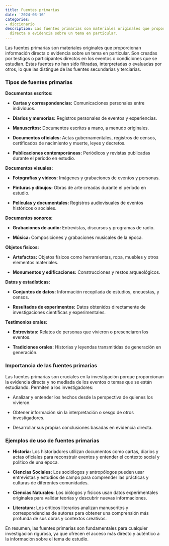 ```yaml
---
title: Fuentes primarias
date: '2024-03-16'
categories:
- diccionario
description: Las fuentes primarias son materiales originales que proporcionan información
  directa o evidencia sobre un tema en particular.
---
```


Las fuentes primarias son materiales originales que proporcionan información directa o evidencia sobre un tema en particular. Son creadas por testigos o participantes directos en los eventos o condiciones que se estudian. Estas fuentes no han sido filtradas, interpretadas o evaluadas por otros, lo que las distingue de las fuentes secundarias y terciarias.

### Tipos de fuentes primarias

**Documentos escritos:**

- **Cartas y correspondencias:** Comunicaciones personales entre individuos.

- **Diarios y memorias:** Registros personales de eventos y experiencias.

- **Manuscritos:** Documentos escritos a mano, a menudo originales.

- **Documentos oficiales:** Actas gubernamentales, registros de censos, certificados de nacimiento y muerte, leyes y decretos.

- **Publicaciones contemporáneas:** Periódicos y revistas publicadas durante el período en estudio.

**Documentos visuales:**

- **Fotografías y videos:** Imágenes y grabaciones de eventos y personas.

- **Pinturas y dibujos:** Obras de arte creadas durante el período en estudio.

- **Películas y documentales:** Registros audiovisuales de eventos históricos o sociales.

**Documentos sonoros:**

- **Grabaciones de audio:** Entrevistas, discursos y programas de radio.

- **Música:** Composiciones y grabaciones musicales de la época.

**Objetos físicos:**

- **Artefactos:** Objetos físicos como herramientas, ropa, muebles y otros elementos materiales.

- **Monumentos y edificaciones:** Construcciones y restos arqueológicos.

**Datos y estadísticas:**

- **Conjuntos de datos:** Información recopilada de estudios, encuestas, y censos.

- **Resultados de experimentos:** Datos obtenidos directamente de investigaciones científicas y experimentales.

**Testimonios orales:**

- **Entrevistas:** Relatos de personas que vivieron o presenciaron los eventos.

- **Tradiciones orales:** Historias y leyendas transmitidas de generación en generación.

### Importancia de las fuentes primarias

Las fuentes primarias son cruciales en la investigación porque proporcionan la evidencia directa y no mediada de los eventos o temas que se están estudiando. Permiten a los investigadores:

- Analizar y entender los hechos desde la perspectiva de quienes los vivieron.

- Obtener información sin la interpretación o sesgo de otros investigadores.

- Desarrollar sus propias conclusiones basadas en evidencia directa.

### Ejemplos de uso de fuentes primarias

- **Historia:** Los historiadores utilizan documentos como cartas, diarios y actas oficiales para reconstruir eventos y entender el contexto social y político de una época.

- **Ciencias Sociales:** Los sociólogos y antropólogos pueden usar entrevistas y estudios de campo para comprender las prácticas y culturas de diferentes comunidades.

- **Ciencias Naturales:** Los biólogos y físicos usan datos experimentales originales para validar teorías y descubrir nuevas informaciones.

- **Literatura:** Los críticos literarios analizan manuscritos y correspondencias de autores para obtener una comprensión más profunda de sus obras y contextos creativos.

En resumen, las fuentes primarias son fundamentales para cualquier investigación rigurosa, ya que ofrecen el acceso más directo y auténtico a la información sobre el tema de estudio.